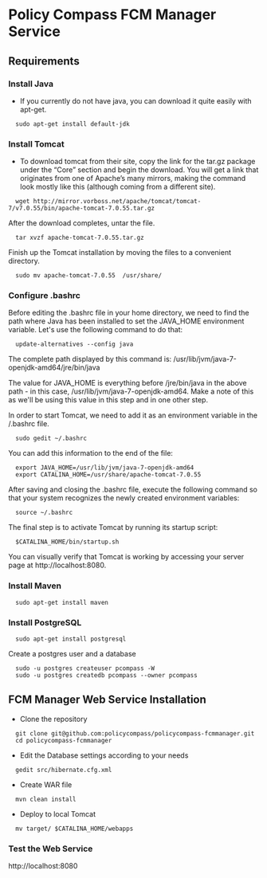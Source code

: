 Policy Compass FCM Manager Service
==================

## Requirements

### Install Java
* If you currently do not have java, you can download it quite easily with apt-get.
```shell
  sudo apt-get install default-jdk
```
### Install Tomcat
* To download tomcat from their site, copy the link for the tar.gz package under the “Core” section and begin the download. You will get a link that originates from one of Apache’s many mirrors, making the command look mostly like this (although coming from a different site).
```shell
  wget http://mirror.vorboss.net/apache/tomcat/tomcat-7/v7.0.55/bin/apache-tomcat-7.0.55.tar.gz
```
After the download completes, untar the file.
```shell
  tar xvzf apache-tomcat-7.0.55.tar.gz
```
Finish up the Tomcat installation by moving the files to a convenient directory.
```shell
  sudo mv apache-tomcat-7.0.55  /usr/share/
```
### Configure .bashrc
Before editing the .bashrc file in your home directory, we need to find the path where Java has been installed to set the JAVA_HOME environment variable. Let's use the following command to do that:
```shell
  update-alternatives --config java
```
The complete path displayed by this command is:
/usr/lib/jvm/java-7-openjdk-amd64/jre/bin/java

The value for JAVA_HOME is everything before /jre/bin/java in the above path - in this case, /usr/lib/jvm/java-7-openjdk-amd64. Make a note of this as we'll be using this value in this step and in one other step.

In order to start Tomcat, we need to add it as an environment variable in the /.bashrc file.
```shell
  sudo gedit ~/.bashrc
```
You can add this information to the end of the file:
```shell
  export JAVA_HOME=/usr/lib/jvm/java-7-openjdk-amd64
  export CATALINA_HOME=/usr/share/apache-tomcat-7.0.55
```
After saving and closing the .bashrc file, execute the following command so that your system recognizes the newly created environment variables:
```shell
  source ~/.bashrc
```
The final step is to activate Tomcat by running its startup script:
```shell
  $CATALINA_HOME/bin/startup.sh
```
You can visually verify that Tomcat is working by accessing your server page at http://localhost:8080.
### Install Maven
```shell
  sudo apt-get install maven
```
### Install PostgreSQL
```shell
  sudo apt-get install postgresql
```

Create a postgres user and a database

```shell
  sudo -u postgres createuser pcompass -W
  sudo -u postgres createdb pcompass --owner pcompass
```

## FCM Manager Web Service Installation

* Clone the repository
```shell
  git clone git@github.com:policycompass/policycompass-fcmmanager.git
  cd policycompass-fcmmanager
```
* Edit the Database settings according to your needs
```shell
  gedit src/hibernate.cfg.xml
```
* Create WAR file 
```shell
  mvn clean install
```
* Deploy to local Tomcat
```shell
  mv target/ $CATALINA_HOME/webapps
```

### Test the Web Service
http://localhost:8080
